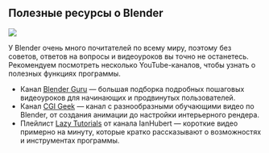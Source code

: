 ## Полезные ресурсы о Blender

![](/img/BLE_3/1658959886_blender_2_1200x675.jpg#rounded)

У Blender очень много почитателей по всему миру, поэтому без советов, ответов на вопросы и видеоуроков вы точно не останетесь. Рекомендуем посмотреть несколько YouTube-каналов, чтобы узнать о полезных функциях программы.

- Канал [Blender Guru](https://www.youtube.com/c/BlenderGuruOfficial/featured) — большая подборка подробных пошаговых видеоуроков для начинающих и продвинутых пользователей.
- Канал [CGI Geek](https://www.youtube.com/c/CGGeek) — канал с разнообразными обучающими видео по Blender, от создания анимации до настройки интерьерного рендера.
- Плейлист [Lazy Tutorials](https://www.youtube.com/watch?v=U1f6NDCttUY&list=PL4Dq5VyfewIxxjzS34k2NES_PuDUIjRcY) от канала IanHubert — короткие видео примерно на минуту, которые кратко рассказывают о возможностях и инструментах программы.
